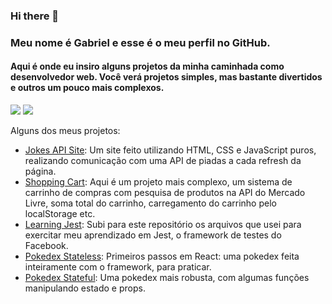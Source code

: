 ### Hi there 👋

### Meu nome é Gabriel e esse é o meu perfil no GitHub.
#### Aqui é onde eu insiro alguns projetos da minha caminhada como desenvolvedor web. Você verá projetos simples, mas bastante divertidos e outros um pouco mais complexos.

<img src="https://github-readme-stats.vercel.app/api?username=markyangit&show_icons=true&theme=react"/>
<img src="https://github-readme-stats.vercel.app/api/top-langs/?username=markyangit&langs_count=5&theme=react"/>

Alguns dos meus projetos:
* [Jokes API Site](https://markyangit.github.io/promise-jokes-site/): Um site feito utilizando HTML, CSS e JavaScript puros, realizando comunicação com uma API de piadas a cada refresh da página.
* [Shopping Cart](https://markyangit.github.io/shopping-cart/): Aqui é um projeto mais complexo, um sistema de carrinho de compras com pesquisa de produtos na API do Mercado Livre, soma total do carrinho, carregamento do carrinho pelo localStorage etc.
* [Learning Jest](https://github.com/markyangit/learning-jest): Subi para este repositório os arquivos que usei para exercitar meu aprendizado em Jest, o framework de testes do Facebook.
* [Pokedex Stateless](https://my-pokedex-with-react-lpc8gf31o-markyangit.vercel.app/): Primeiros passos em React: uma pokedex feita inteiramente com o framework, para praticar.
* [Pokedex Stateful](https://pokedex-stateful.vercel.app/): Uma pokedex mais robusta, com algumas funções manipulando estado e props.
